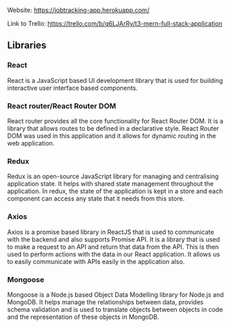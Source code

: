 Website: https://jobtracking-app.herokuapp.com/

Link to Trello: https://trello.com/b/q6LJArRy/t3-mern-full-stack-application

## **Libraries**

### **React**

React is a JavaScript based UI development library that is used for building interactive user interface based components.

### **React router/React Router DOM**

React router provides all the core functionality for React Router DOM. It is a library that allows routes to be defined in a declarative style. React Router DOM was used in this application and it allows for dynamic routing in the web application.

### **Redux**

Redux is an open-source JavaScript library for managing and centralising application state. It helps with shared state management throughout the application. In redux, the state of the application is kept in a store and each component can access any state that it needs from this store.

### **Axios**

Axios is a promise based library in ReactJS that is used to communicate with the backend and also supports Promise API. It is a library that is used to make a request to an API and return that data from the API. This is then used to perform actions with the data in our React application. It allows us to easily communicate with APIs easily in the application also.

### **Mongoose**

Mongoose is a Node.js based Object Data Modelling library for Node.js and MongoDB. It helps manage the relationships between data, provides schema validation and is used to translate objects between objects in code and the representation of these objects in MongoDB.

